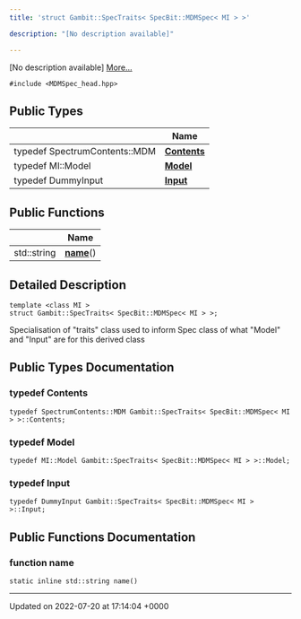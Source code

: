 ```yaml
---
title: 'struct Gambit::SpecTraits< SpecBit::MDMSpec< MI > >'

description: "[No description available]"

---
```









[No description available] [More...](#detailed-description)


`#include <MDMSpec_head.hpp>`

## Public Types

|                | Name           |
| -------------- | -------------- |
| typedef SpectrumContents::MDM | **[Contents](/documentation/code/classes/structgambit_1_1spectraits_3_01specbit_1_1mdmspec_3_01mi_01_4_01_4/#typedef-contents)**  |
| typedef MI::Model | **[Model](/documentation/code/classes/structgambit_1_1spectraits_3_01specbit_1_1mdmspec_3_01mi_01_4_01_4/#typedef-model)**  |
| typedef DummyInput | **[Input](/documentation/code/classes/structgambit_1_1spectraits_3_01specbit_1_1mdmspec_3_01mi_01_4_01_4/#typedef-input)**  |

## Public Functions

|                | Name           |
| -------------- | -------------- |
| std::string | **[name](/documentation/code/classes/structgambit_1_1spectraits_3_01specbit_1_1mdmspec_3_01mi_01_4_01_4/#function-name)**() |

## Detailed Description

```
template <class MI >
struct Gambit::SpecTraits< SpecBit::MDMSpec< MI > >;
```


Specialisation of "traits" class used to inform Spec<T> class of what "Model" and "Input" are for this derived class 

## Public Types Documentation

### typedef Contents

```
typedef SpectrumContents::MDM Gambit::SpecTraits< SpecBit::MDMSpec< MI > >::Contents;
```


### typedef Model

```
typedef MI::Model Gambit::SpecTraits< SpecBit::MDMSpec< MI > >::Model;
```


### typedef Input

```
typedef DummyInput Gambit::SpecTraits< SpecBit::MDMSpec< MI > >::Input;
```


## Public Functions Documentation

### function name

```
static inline std::string name()
```


-------------------------------

Updated on 2022-07-20 at 17:14:04 +0000